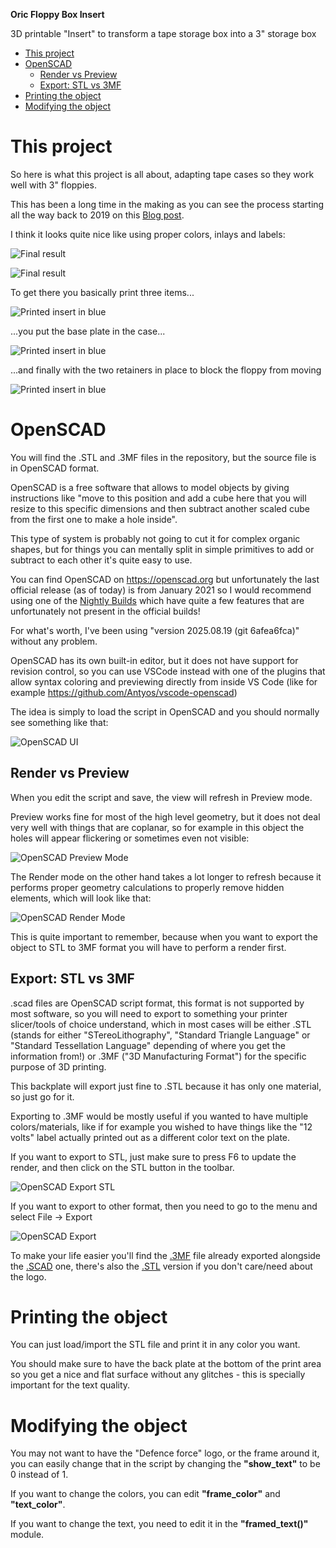 **Oric Floppy Box Insert**

3D printable "Insert" to transform a tape storage box into a 3" storage box

- [This project](#this-project)
- [OpenSCAD](#openscad)
  - [Render vs Preview](#render-vs-preview)
  - [Export: STL vs 3MF](#export-stl-vs-3mf)
- [Printing the object](#printing-the-object)
- [Modifying the object](#modifying-the-object)

# This project

So here is what this project is all about, adapting tape cases so they work well with 3" floppies.

This has been a long time in the making as you can see the process starting all the way back to 2019 on this [Blog post](https://blog.defence-force.org/index.php?page=articles&ref=ART59).

I think it looks quite nice like using proper colors, inlays and labels:

![Final result](images/final_box_1.jpg)

![Final result](images/final_box_2.jpg)

To get there you basically print three items...

![Printed insert in blue](images/blue_insert.jpg)

...you put the base plate in the case...

![Printed insert in blue](images/blue_insert_inbox.jpg)

...and finally with the two retainers in place to block the floppy from moving

![Printed insert in blue](images/insert_with_floppy.jpg)

# OpenSCAD

You will find the .STL and .3MF files in the repository, but the source file is in OpenSCAD format.

OpenSCAD is a free software that allows to model objects by giving instructions like "move to this position and add a cube here that you will resize to this specific dimensions and then subtract another scaled cube from the first one to make a hole inside".

This type of system is probably not going to cut it for complex organic shapes, but for things you can mentally split in simple primitives to add or subtract to each other it's quite easy to use.

You can find OpenSCAD on <https://openscad.org> but unfortunately the last official release (as of today) is from January 2021 so I would recommend using one of the [Nightly Builds](https://openscad.org/downloads.html#snapshots) which have quite a few features that are unfortunately not present in the official builds!

For what's worth, I've been using "version 2025.08.19 (git 6afea6fca)" without any problem.

OpenSCAD has its own built-in editor, but it does not have support for revision control, so you can use VSCode instead with one of the plugins that allow syntax coloring and previewing directly from inside VS Code (like for example https://github.com/Antyos/vscode-openscad)

The idea is simply to load the script in OpenSCAD and you should normally see something like that:

![OpenSCAD UI](images/openscad_ui.png)

## Render vs Preview

When you edit the script and save, the view will refresh in Preview mode.

Preview works fine for most of the high level geometry, but it does not deal very well with things that are coplanar, so for example in this object the holes will appear flickering or sometimes even not visible:

![OpenSCAD Preview Mode](images/openscad_preview.png)

The Render mode on the other hand takes a lot longer to refresh because it performs proper geometry calculations to properly remove hidden elements, which will look like that:

![OpenSCAD Render Mode](images/openscad_render.png)

This is quite important to remember, because when you want to export the object to STL to 3MF format you will have to perform a render first.

## Export: STL vs 3MF

.scad files are OpenSCAD script format, this format is not supported by most software, so you will need to export to something your printer slicer/tools of choice understand, which in most cases will be either .STL (stands for either "STereoLithography", "Standard Triangle Language" or "Standard Tessellation Language" depending of where you get the information from!) or .3MF ("3D Manufacturing Format") for the specific purpose of 3D printing.

This backplate will export just fine to .STL because it has only one material, so just go for it.

Exporting to .3MF would be mostly useful if you wanted to have multiple colors/materials, like if for example you wished to have things like the "12 volts" label actually printed out as a different color text on the plate.

If you want to export to STL, just make sure to press F6 to update the render, and then click on the STL button in the toolbar.

![OpenSCAD Export STL](images/openscad_export_as_stl.png)

If you want to export to other format, then you need to go to the menu and select File -> Export

![OpenSCAD Export](images/openscad_export_as.png)

To make your life easier you'll find the [.3MF](DiskBoxInsert.3mf) file already exported alongside the [.SCAD](DiskBoxInsert.scad) one, there's also the [.STL](DiskBoxInsert.stl) version if you don't care/need about the logo.

# Printing the object

You can just load/import the STL file and print it in any color you want.

You should make sure to have the back plate at the bottom of the print area so you get a nice and flat surface without any glitches - this is specially important for the text quality.

# Modifying the object

You may not want to have the "Defence force" logo, or the frame around it, you can easily change that in the script by changing the **"show_text"** to be 0 instead of 1.

If you want to change the colors, you can edit **"frame_color"** and **"text_color"**.

If you want to change the text, you need to edit it in the **"framed_text()"** module.

